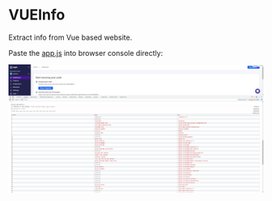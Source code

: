 # VUEInfo

Extract info from Vue based website.

Paste the [app.js](app.js) into browser console directly:

![](1.png)
